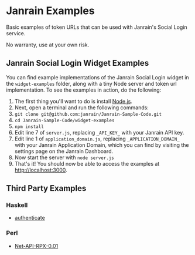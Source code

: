 # Janrain Examples
Basic examples of token URLs that can be used with Janrain's Social Login
service.

No warranty, use at your own risk.

## Janrain Social Login Widget Examples
You can find example implementations of the Janrain Social Login widget in the
`widget-examples` folder, along with a tiny Node server and token url
implementation. To see the examples in action, do the following:

1. The first thing you'll want to do is install [Node.js](https://nodejs.org/).
1. Next, open a terminal and run the following commands:
1. `git clone git@github.com:janrain/Janrain-Sample-Code.git`
1. `cd Janrain-Sample-Code/widget-examples`
1. `npm install`
1. Edit line 7 of `server.js`, replacing `_API_KEY_` with your Janrain API key.
1. Edit line 1 of `application_domain.js`, replacing `_APPLICATION_DOMAIN_` with
   your Janrain Application Domain, which you can find by visiting the settings
   page on the Janrain Dashboard.
1. Now start the server with `node server.js`
1. That's it! You should now be able to access the examples at
   [http://localhost:3000](http://localhost:3000).

## Third Party Examples
### Haskell
* [authenticate](http://hackage.haskell.org/cgi-bin/hackage-scripts/package/authenticate)


### Perl
* [Net-API-RPX-0.01](http://search.cpan.org/~konobi/Net-API-RPX-0.01/)
